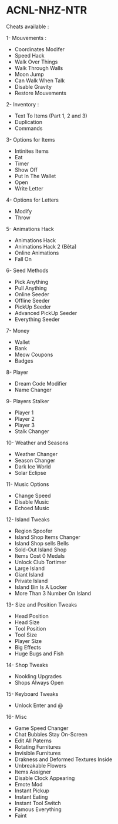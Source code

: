 # ACNL-NHZ-NTR
Cheats available :

1- Mouvements :
- Coordinates Modifer
- Speed Hack
- Walk Over Things
- Walk Through Walls
- Moon Jump
- Can Walk When Talk
- Disable Gravity
- Restore Mouvements

2- Inventory :
- Text To Items (Part 1, 2 and 3)
- Duplication
- Commands

3- Options for Items
- Intinites Items
- Eat
- Timer
- Show Off
- Put In The Wallet
- Open
- Write Letter

4- Options for Letters
- Modify
- Throw

5- Animations Hack
- Animations Hack
- Animations Hack 2 (Bêta)
- Online Animations
- Fall On

6- Seed Methods
- Pick Anything
- Pull Anything
- Online Seeder
- Offline Seeder
- PickUp Seeder
- Advanced PickUp Seeder
- Everything Seeder

7- Money
- Wallet
- Bank
- Meow Coupons
- Badges

8- Player
- Dream Code Modifier
- Name Changer

9- Players Stalker
- Player 1
- Player 2
- Player 3
- Stalk Changer

10- Weather and Seasons
- Weather Changer
- Season Changer
- Dark Ice World
- Solar Eclipse

11- Music Options
- Change Speed
- Disable Music
- Echoed Music

12- Island Tweaks
- Region Spoofer
- Island Shop Items Changer
- Island Shop sells Bells
- Sold-Out Island Shop
- Items Cost 0 Medals
- Unlock Club Tortimer
- Large Island
- Giant Island
- Private Island
- Island Bin Is A Locker
- More Than 3 Number On Island

13- Size and Position Tweaks
- Head Position
- Head Size
- Tool Position
- Tool Size
- Player Size
- Big Effects
- Huge Bugs and Fish

14- Shop Tweaks
- Nookling Upgrades
- Shops Always Open

15- Keyboard Tweaks
- Unlock Enter and @

16- Misc
- Game Speed Changer
- Chat Bubbles Stay On-Screen
- Edit All Paterns
- Rotating Furnitures
- Invisible Furnitures
- Drakness and Deformed Textures Inside
- Unbreakable Flowers
- Items Assigner
- Disable Clock Appearing
- Emote Mod
- Instant Pickup
- Instant Eating
- Instant Tool Switch
- Famous Everything
- Faint
